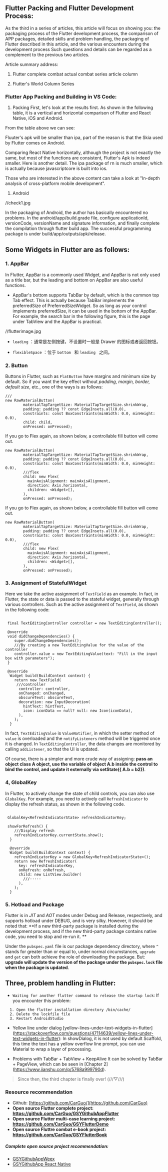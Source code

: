 ##  Flutter Packing and Flutter Development Process:

As the third in a series of articles, this article will focus on showing you: the packaging process of the Flutter development process, the comparison of APP packages, detailed skills and problem handling, the packaging of Flutter described in this article, and the various encounters during the development process Such questions and details can be regarded as a complement to the previous two articles.

Article summary address:

1. Flutter complete combat actual combat series article column

2. Flutter's World Column Series


### Flutter App Packing and Building in VS Code:

1. Packing
First, let's look at the results first. As shown in the following table, it is a vertical and horizontal comparison of Flutter and React Native, iOS and Android.

From the table above we can see:

Fluuter's apk will be smaller than ipa, part of the reason is that the Skia used by Flutter comes on Android.

Comparing React Native horizontally, although the project is not exactly the same, but most of the functions are consistent, Flutter's Apk is indeed smaller. Here is another detail. The ipa package of rn is much smaller, which is actually because javascriptcore is built into ios.

Those who are interested in the above content can take a look at "In-depth analysis of cross-platform mobile development".


1. Android

//check1.jpg

In the packaging of Android, the author has basically encountered no problems. In the android/app/build.grade file, configure applicationId, versionCode, versionName and signature information, and finally complete the compilation through flutter build app. The successful programming package is under build/app/outputs/apk/release.


## Some Widgets in Flutter are as follows:


### 1. AppBar

In Flutter, AppBar is a commonly used Widget, and AppBar is not only used as a title bar, but the leading and bottom on AppBar are also useful functions.

* AppBar's bottom supports TabBar by default, which is the common top Tab effect. This is actually because TabBar implements the preferredSize of PreferredSizeWidget. So as long as your control implements preferredSize, it can be used in the bottom of the AppBar. For example, the search bar in the following figure, this is the page under TabView and the AppBar is practical.

//flutterimage.jpg

* `leading` ：通常是左侧按键，不设置时一般是 Drawer 的图标或者返回按钮。

* `flexibleSpace` ：位于 `bottom ` 和 `leading ` 之间。

### 2. Button

Buttons in Flutter, such as `FlatButton` have margins and minimum size by default. So if you want the key effect without *padding, margin, border, default size*, etc., one of the ways is as follows:

```
///
new RawMaterialButton(
        materialTapTargetSize: MaterialTapTargetSize.shrinkWrap,
        padding: padding ?? const EdgeInsets.all(0.0),
        constraints: const BoxConstraints(minWidth: 0.0, minHeight: 0.0),
        child: child,
        onPressed: onPressed);
```

If you go to Flex again, as shown below, a controllable fill button will come out.

```
new RawMaterialButton(
        materialTapTargetSize: MaterialTapTargetSize.shrinkWrap,
        padding: padding ?? const EdgeInsets.all(0.0),
        constraints: const BoxConstraints(minWidth: 0.0, minHeight: 0.0),
        ///flex
        child: new Flex(
          mainAxisAlignment: mainAxisAlignment,
          direction: Axis.horizontal,
          children: <Widget>[],
        ),
        onPressed: onPressed);
```


If you go to Flex again, as shown below, a controllable fill button will come out.

```
new RawMaterialButton(
        materialTapTargetSize: MaterialTapTargetSize.shrinkWrap,
        padding: padding ?? const EdgeInsets.all(0.0),
        constraints: const BoxConstraints(minWidth: 0.0, minHeight: 0.0),
        ///flex
        child: new Flex(
          mainAxisAlignment: mainAxisAlignment,
          direction: Axis.horizontal,
          children: <Widget>[],
        ),
        onPressed: onPressed);
```

### 3. Assignment of StatefulWidget

Here we take the active assignment of `TextField` as an example. In fact, in Flutter, the state or data is passed to the stateful widget, generally through various controllers. Such as the active assignment of `TextField`, as shown in the following code:

```

 final TextEditingController controller = new TextEditingController();

 @override
 void didChangeDependencies() {
    super.didChangeDependencies();
    ///By creating a new TextEditingValue for the value of the controller
    controller.value = new TextEditingValue(text: "Fill in the input box with parameters");
 }

 @override
  Widget build(BuildContext context) {
    return new TextField(
     ///controller
      controller: controller,
      onChanged: onChanged,
      obscureText: obscureText,
      decoration: new InputDecoration(
        hintText: hintText,
        icon: iconData == null? null: new Icon(iconData),
      ),
    );
  }
```

In fact, `TextEditingValue` is `ValueNotifier`, in which the setter method of `value` is overloaded and the `notifyListeners` method will be triggered once it is changed. In `TextEditingController`, the data changes are monitored by calling `addListener`, so that the UI is updated.

Of course, there is a simpler and more crude way of assigning: **pass an object class A object, use the variable of object A.b inside the control to bind the control, and update it externally via setState({ A.b = b2})**.

### 4, GlobalKey

In Flutter, to actively change the state of child controls, you can also use `GlobalKey`. For example, you need to actively call `RefreshIndicator` to display the refresh status, as shown in the following code.

```

 GlobalKey<RefreshIndicatorState> refreshIndicatorKey;
  
 showForRefresh() {
    ///Display refresh
    refreshIndicatorKey.currentState.show();
  }

  @override
  Widget build(BuildContext context) {
    refreshIndicatorKey = new GlobalKey<RefreshIndicatorState>();
    return new RefreshIndicator(
      key: refreshIndicatorKey,
      onRefresh: onRefresh,
      child: new ListView.builder(
        ///·····
      ),
    );
  }
```
### 5. Hotload and Package

Flutter is in *JIT* and *AOT* modes under Debug and Release, respectively, and supports hotload under DEBUG, and is very silky. However, it should be noted that: **If a new third-party package is installed during the development process, and if the new third-party package contains native code, you need to stop and re-run it. **

Under the `pubspec.yaml` file is our package dependency directory, where `^` stands for greater than or equal to, under normal circumstances, `upgrade` and `get` can both achieve the role of downloading the package. But: **upgrade will update the version of the package under the `pubspec.lock` file when the package is updated**.


## Three, problem handling in Flutter:


* `Waiting for another flutter command to release the startup lock`: If you encounter this problem:

```
  1. Open the flutter installation directory /bin/cache/
  2. Delete the lockfile file
  3. Restart AndroidStudio
```

* Yellow line under dialog
[yellow-lines-under-text-widgets-in-flutter] (https://stackoverflow.com/questions/47114639/yellow-lines-under-text-widgets-in-flutter): In showDialog, it is not used by default Scaffold, this time the text has a yellow overflow line prompt, you can use Material to wrap a layer of processing.

* Problems with TabBar + TabView + KeepAlive
It can be solved by TabBar + PageView, which can be seen in [Chapter 2] (https://www.jianshu.com/p/5768a999790d).


>Since then, the third chapter is finally over! (///▽///)

### Resource recommendation

* Github: [https://github.com/CarGuo/](https://github.com/CarGuo)
* **Open source Flutter complete project: https://github.com/CarGuo/GSYGithubAppFlutter**
* **Open source Flutter multi-case learning project: https://github.com/CarGuo/GSYFlutterDemo**
* **Open source Fluttre combat e-book project: https://github.com/CarGuo/GSYFlutterBook**

##### Complete open source project recommendation:

* [GSYGithubAppWeex](https://github.com/CarGuo/GSYGithubAppWeex)
* [GSYGithubApp React Native](https://github.com/CarGuo/GSYGithubApp)


<!-- ![Will we see you again? ](http://img.cdn.guoshuyu.cn/20190604_Flutter-3/image9) -->
